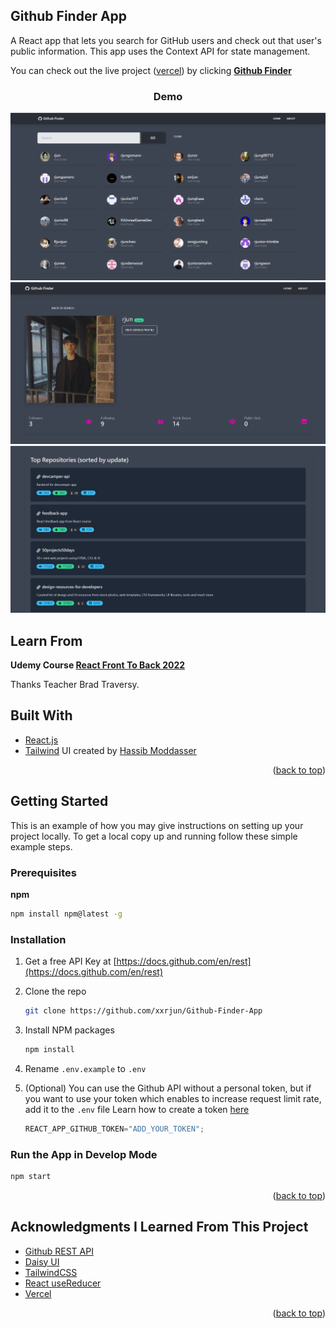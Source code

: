 <div id="top"></div>

## Github Finder App

A React app that lets you search for GitHub users and check out that user's public information. This app uses the Context API for state management.

You can check out the live project ([vercel](https://vercel.com/)) by clicking **[Github Finder](https://github-finder-app-xxrjun.vercel.app/)**

<!-- PROJECT Demo -->
<div align="center">
  <h3 align="center">Demo</h3>
  <a href="https://github-finder-app-xxrjun.vercel.app/">
    <img src="https://github.com/xxrjun/Github-Finder-App/blob/main/demo/demo1.png" alt="demo1">
  </a>
  <a href="https://github-finder-app-xxrjun.vercel.app/">
    <img src="https://github.com/xxrjun/Github-Finder-App/blob/main/demo/demo2.png" alt="demo2">
  </a>
  <a href="https://github-finder-app-xxrjun.vercel.app/">
    <img src="https://github.com/xxrjun/Github-Finder-App/blob/main/demo/demo3.png" alt="demo3">
  </a>
</div>


## Learn From

**Udemy Course [React Front To Back 2022](https://www.udemy.com/course/react-front-to-back-2022/)**

Thanks Teacher Brad Traversy.

## Built With

* [React.js](https://reactjs.org/)
* [Tailwind](https://tailwindcss.com/docs/guides/create-react-app)  UI created by [Hassib Moddasser](https://twitter.com/hassibmoddasser)

<p align="right">(<a href="#top">back to top</a>)</p>


<!-- GETTING STARTED -->
## Getting Started

This is an example of how you may give instructions on setting up your project locally.
To get a local copy up and running follow these simple example steps.

### Prerequisites

**npm**
```sh
npm install npm@latest -g
```

### Installation
1. Get a free API Key at [https://docs.github.com/en/rest](https://docs.github.com/en/rest)
2. Clone the repo
   ```sh
   git clone https://github.com/xxrjun/Github-Finder-App
   ```
3. Install NPM packages
   ```sh
   npm install
   ```
4. Rename `.env.example` to `.env`
5. (Optional) You can use the Github API without a personal token, but if you want to use your token which enables to increase request limit rate, add it to the     `.env` file
  Learn how to create a token [here](https://docs.github.com/en/authentication/keeping-your-account-and-data-secure/creating-a-personal-access-token)
  
   ```js
   REACT_APP_GITHUB_TOKEN="ADD_YOUR_TOKEN";
   ```
### Run the App in Develop Mode
```sh
npm start
```

<p align="right">(<a href="#top">back to top</a>)</p>


<!-- ACKNOWLEDGMENTS -->
## Acknowledgments I Learned From This Project

* [Github REST API](https://docs.github.com/en/rest)
* [Daisy UI](https://daisyui.com/)
* [TailwindCSS](https://tailwindcss.com/docs/guides/create-react-app )
* [React useReducer](https://reactjs.org/docs/hooks-reference.html#usereducer)
* [Vercel](https://vercel.com/)

<p align="right">(<a href="#top">back to top</a>)</p>
